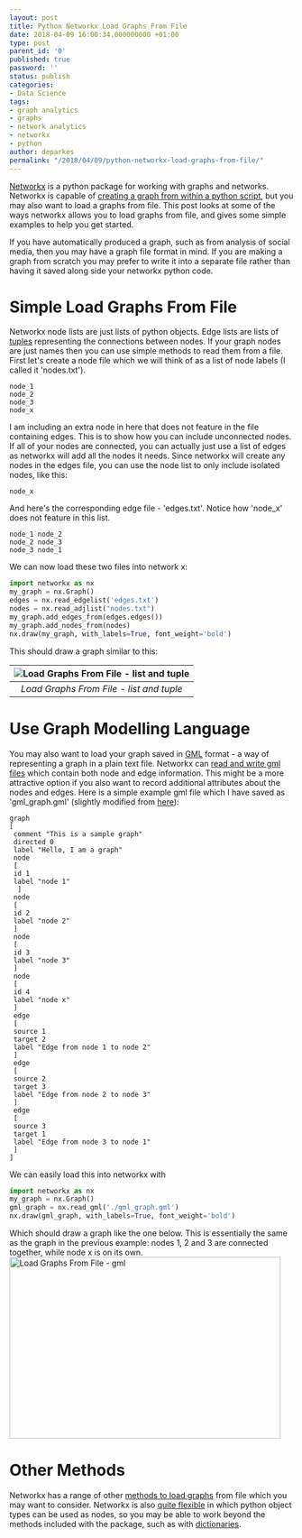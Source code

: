 ```yaml
---
layout: post
title: Python Networkx Load Graphs From File
date: 2018-04-09 16:00:34.000000000 +01:00
type: post
parent_id: '0'
published: true
password: ''
status: publish
categories:
- Data Science
tags:
- graph analytics
- graphs
- network analytics
- networkx
- python
author: deparkes
permalink: "/2018/04/09/python-networkx-load-graphs-from-file/"
---
```

<a href="https://networkx.github.io/documentation/latest/tutorial.html">Networkx</a> is a python package for working with graphs and networks. Networkx is capable of <a href="https://wp.me/p4DE9r-13s">creating a graph from within a python script</a>, but you may also want to load a graphs from file. This post looks at some of the ways networkx allows you to load graphs from file, and gives some simple examples to help you get started.

If you have automatically produced a graph, such as from analysis of social media, then you may have a graph file format in mind. If you are making a graph from scratch you may prefer to write it into a separate file rather than having it saved along side your networkx python code.
<h1>Simple Load Graphs From File</h1>
Networkx node lists are just lists of python objects. Edge lists are lists of <a href="https://www.tutorialspoint.com/python/python_tuples.htm">tuples</a> representing the connections between nodes. If your graph nodes are just names then you can use simple methods to read them from a file.
First let's create a node file which we will think of as a list of node labels (I called it 'nodes.txt').

```
node_1
node_2
node_3
node_x
```

I am including an extra node in here that does not feature in the file containing edges. This is to show how you can include unconnected nodes. If all of your nodes are connected, you can actually just use a list of edges as networkx will add all the nodes it needs.
Since networkx will create any nodes in the edges file, you can use the node list to only include isolated nodes, like this:

```
node_x
```

And here's the corresponding edge file - 'edges.txt'. Notice how 'node_x' does not feature in this list.

```
node_1 node_2
node_2 node_3
node_3 node_1
```

We can now load these two files into network x:

```python
import networkx as nx
my_graph = nx.Graph()
edges = nx.read_edgelist('edges.txt')
nodes = nx.read_adjlist("nodes.txt")
my_graph.add_edges_from(edges.edges())
my_graph.add_nodes_from(nodes)
nx.draw(my_graph, with_labels=True, font_weight='bold')
```

This should draw a graph similar to this:

| ![Load Graphs From File - list and tuple]({{site.baseurl}}/assets/2018/04/simple_graph_list_and_tuple.png) |
|:--:|
| *Load Graphs From File - list and tuple* |

<h1>Use Graph Modelling Language</h1>
You may also want to load your graph saved in <a href="https://en.wikipedia.org/wiki/Graph_Modelling_Language">GML</a> format - a way of representing a graph in a plain text file. Networkx can <a href="https://networkx.github.io/documentation/stable/reference/readwrite/gml.html">read and write gml files</a> which contain both node and edge information. This might be a more attractive option if you also want to record additional attributes about the nodes and edges.
Here is a simple example gml file which I have saved as 'gml_graph.gml' (slightly modified from <a href="https://en.wikipedia.org/wiki/Graph_Modelling_Language">here</a>):

```
graph
[
 comment "This is a sample graph"
 directed 0
 label "Hello, I am a graph"
 node
 [
 id 1
 label "node 1"
  ]
 node
 [
 id 2
 label "node 2"
 ]
 node
 [
 id 3
 label "node 3"
 ]
 node
 [
 id 4
 label "node x"
 ]
 edge
 [
 source 1
 target 2
 label "Edge from node 1 to node 2"
 ]
 edge
 [
 source 2
 target 3
 label "Edge from node 2 to node 3"
 ]
 edge
 [
 source 3
 target 1
 label "Edge from node 3 to node 1"
 ]
]
```

We can easily load this into networkx with

```python
import networkx as nx
my_graph = nx.Graph()
gml_graph = nx.read_gml('./gml_graph.gml')
nx.draw(gml_graph, with_labels=True, font_weight='bold')
```

Which should draw a graph like the one below. This is essentially the same as the graph in the previous example: nodes 1, 2 and 3 are connected together, while node x is on its own.
<img class="aligncenter wp-image-4073 size-full" src="{{site.baseurl}}/assets/2018/04/simple_graph_gml.png" alt="Load Graphs From File - gml" width="481" height="322">
<h1>Other Methods</h1>
Networkx has a range of other <a href="https://networkx.github.io/documentation/stable/tutorial.html">methods to load graphs</a> from file which you may want to consider. Networkx is also <a href="https://networkx.github.io/documentation/stable/tutorial.html#creating-a-graph">quite flexible</a> in which python object types can be used as nodes, so you may be able to work beyond the methods included with the package, such as with <a href="https://stackoverflow.com/questions/26665799/networkx-adding-edges-to-a-graph-from-a-dictionary-with-lists-as-values">dictionaries</a>.
